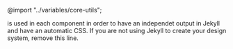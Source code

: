 @import "../variables/core-utils";


 is used in each component in order to have an independet output in Jekyll and have an automatic CSS.
If you are not using Jekyll to create your design system, remove this line.
